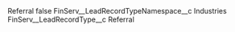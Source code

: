 <?xml version="1.0" encoding="UTF-8"?>
<CustomMetadata xmlns="http://soap.sforce.com/2006/04/metadata" xmlns:xsi="http://www.w3.org/2001/XMLSchema-instance" xmlns:xsd="http://www.w3.org/2001/XMLSchema">
    <label>Referral</label>
    <protected>false</protected>
    <values>
        <field>FinServ__LeadRecordTypeNamespace__c</field>
        <value xsi:type="xsd:string">Industries</value>
    </values>
    <values>
        <field>FinServ__LeadRecordType__c</field>
        <value xsi:type="xsd:string">Referral</value>
    </values>
</CustomMetadata>
